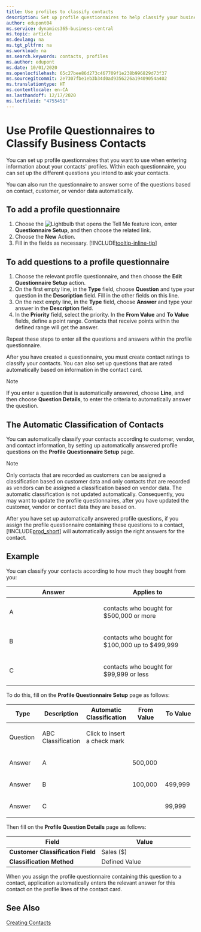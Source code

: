 ```yaml
---
title: Use profiles to classify contacts
description: Set up profile questionnaires to help classify your business contacts
author: edupont04
ms.service: dynamics365-business-central
ms.topic: article
ms.devlang: na
ms.tgt_pltfrm: na
ms.workload: na
ms.search.keywords: contacts, profiles
ms.author: edupont
ms.date: 10/01/2020
ms.openlocfilehash: 65c27bee86d273c467709f1e238b996829d73f37
ms.sourcegitcommit: 2e7307fbe1eb3b34d0ad9356226a19409054a402
ms.translationtype: HT
ms.contentlocale: en-CA
ms.lasthandoff: 12/17/2020
ms.locfileid: "4755451"
---
```

# <a name="use-profile-questionnaires-to-classify-business-contacts"></a>Use Profile Questionnaires to Classify Business Contacts
You can set up profile questionnaires that you want to use when entering information about your contacts' profiles. Within each questionnaire, you can set up the different questions you intend to ask your contacts.  

You can also run the questionnaire to answer some of the questions based on contact, customer, or vendor data automatically.  

## <a name="to-add-a-profile-questionnaire"></a>To add a profile questionnaire
1.  Choose the ![Lightbulb that opens the Tell Me feature](media/ui-search/search_small.png "Tell me what you want to do") icon, enter **Questionnaire Setup**, and then choose the related link.  
2.  Choose the **New** Action.  
3.  Fill in the fields as necessary. [!INCLUDE[tooltip-inline-tip](includes/tooltip-inline-tip_md.md)]  

## <a name="to-add-questions-to-a-profile-questionnaire"></a>To add questions to a profile questionnaire
1.  Choose the relevant profile questionnaire, and then choose the **Edit Questionnaire Setup** action.  
2.  On the first empty line, in the **Type** field, choose **Question** and type your question in the **Description** field. Fill in the other fields on this line.  
3.  On the next empty line, in the **Type** field, choose **Answer** and type your answer in the **Description** field.  
4.  In the **Priority** field, select the priority. In the **From Value** and **To Value** fields, define a point range. Contacts that receive points within the defined range will get the answer.  

Repeat these steps to enter all the questions and answers within the profile questionnaire.

After you have created a questionnaire, you must create contact ratings to classify your contacts. You can also set up questions that are rated automatically based on information in the contact card.  

> [!NOTE]
> If you enter a question that is automatically answered, choose <STRONG>Line</STRONG>, and then choose <STRONG>Question Details</STRONG>, to enter the criteria to automatically answer the question.

## <a name="the-automatic-classification-of-contacts"></a>The Automatic Classification of Contacts
You can automatically classify your contacts according to customer, vendor, and contact information, by setting up automatically answered profile questions on the **Profile Questionnaire Setup** page.  

> [!NOTE]
> Only contacts that are recorded as customers can be assigned a classification based on customer data and only contacts that are recorded as vendors can be assigned a classification based on vendor data. The automatic classification is not updated automatically. Consequently, you may want to update the profile questionnaires, after you have updated the customer, vendor or contact data they are based on.  

After you have set up automatically answered profile questions, if you assign the profile questionnaire containing these questions to a contact, [!INCLUDE[prod_short](includes/prod_short.md)] will automatically assign the right answers for the contact.  

## <a name="example"></a>Example
You can classify your contacts according to how much they bought from you:

<table>
<colgroup>
<col style="width: 50%" />
<col style="width: 50%" />
</colgroup>
<thead>
<tr class="header">
<th><strong>Answer</strong></th>
<th><strong>Applies to</strong></th>
</tr>
</thead>
<tbody>
<tr class="odd">
<td><p>A</p></td>
<td><p>contacts who bought for $500,000 or more</p></td>
</tr>
<tr class="even">
<td><p>B</p></td>
<td><p>contacts who bought for $100,000 up to $499,999</p></td>
</tr>
<tr class="odd">
<td><p>C</p></td>
<td><p>contacts who bought for $99,999 or less</p></td>
</tr>
</tbody>
</table>

To do this, fill on the **Profile Questionnaire Setup** page as follows:


<table>
<colgroup>
<col style="width: 20%" />
<col style="width: 20%" />
<col style="width: 20%" />
<col style="width: 20%" />
<col style="width: 20%" />
</colgroup>
<thead>
<tr class="header">
<th><strong>Type</strong></th>
<th><strong>Description</strong></th>
<th><strong>Automatic Classification</strong></th>
<th><strong>From Value</strong></th>
<th><strong>To Value</strong></th>
</tr>
</thead>
<tbody>
<tr class="odd">
<td><p>Question</p></td>
<td><p>ABC Classification</p></td>
<td><p>Click to insert a check mark</p></td>
<td><p> </p></td>
<td><p> </p></td>
</tr>
<tr class="even">
<td><p>Answer</p></td>
<td><p>A</p></td>
<td><p> </p></td>
<td><p>500,000</p></td>
<td><p> </p></td>
</tr>
<tr class="odd">
<td><p>Answer</p></td>
<td><p>B</p></td>
<td><p> </p></td>
<td><p>100,000</p></td>
<td><p>499,999</p></td>
</tr>
<tr class="even">
<td><p>Answer</p></td>
<td><p>C</p></td>
<td><p> </p></td>
<td><p> </p></td>
<td><p>99,999</p></td>
</tr>
</tbody>
</table>

Then fill on the **Profile Question Details** page as follows:
<table>
<colgroup>
<col style="width: 50%" />
<col style="width: 50%" />
</colgroup>
<thead>
<tr class="header">
<th><strong>Field</strong></th>
<th><strong>Value</strong></th>
</tr>
</thead>
<tbody>
<tr>
<td><strong>Customer Classification Field</strong></td>
<td><emphasis>Sales ($)</emphasis></td>
</tr>
<tr>
<td><strong>Classification Method</strong></td>
<td><emphasis>Defined Value</emphasis></td>
</tr>
</tbody>
</table>

When you assign the profile questionnaire containing this question to a contact, application automatically enters the relevant answer for this contact on the profile lines of the contact card.

## <a name="see-also"></a>See Also
[Creating Contacts](marketing-create-contact-companies.md)  
